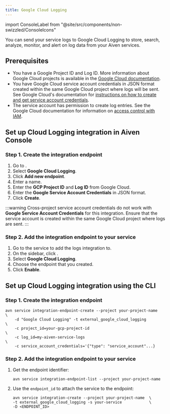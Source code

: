 ```yaml
---
title: Google Cloud Logging
---
```


import ConsoleLabel from "@site/src/components/non-swizzled/ConsoleIcons"

You can send your service logs to Google Cloud Logging to store, search, analyze, monitor, and alert on log data from your Aiven services.

## Prerequisites

- You have a Google Project ID and Log ID. More information about
  Google Cloud projects is available in the [Google Cloud
  documentation](https://cloud.google.com/resource-manager/docs/creating-managing-projects).
- You have Google Cloud service account credentials in JSON format created within the
  same Google Cloud project where logs will be sent. See Google Cloud's documentation for
  [instructions on how to create and get service account credentials](https://developers.google.com/workspace/guides/create-credentials).
- The service account has permission to create log entries. See the
  Google Cloud documentation for information on
  [access control with IAM](https://cloud.google.com/logging/docs/access-control).

## Set up Cloud Logging integration in Aiven Console

### Step 1. Create the integration endpoint

1. Go to <ConsoleLabel name="integration endpoints"/>.
1. Select **Google Cloud Logging**.
1. Click **Add new endpoint**.
1. Enter a name.
1. Enter the **GCP Project ID** and **Log ID** from Google Cloud.
1. Enter the **Google Service Account Credentials** in JSON format.
1. Click **Create**.

:::warning
Cross-project service account credentials do not work with
**Google Service Account Credentials** for this integration. Ensure that the
service account is created within the same Google Cloud project where logs are sent.
:::

### Step 2. Add the integration endpoint to your service

1. Go to the service to add the logs integration to.
1. On the sidebar, click <ConsoleLabel name="integrations"/>.
1. Select **Google Cloud Logging**.
1. Choose the endpoint that you created.
1. Click **Enable**.

## Set up Cloud Logging integration using the CLI

### Step 1. Create the integration endpoint

```
avn service integration-endpoint-create --project your-project-name         \
    -d "Google Cloud Logging" -t external_google_cloud_logging              \
    -c project_id=your-gcp-project-id                                       \
    -c log_id=my-aiven-service-logs                                         \
    -c service_account_credentials='{"type": "service_account"...}
```

### Step 2. Add the integration endpoint to your service

1. Get the endpoint identifier:

   ```shell
   avn service integration-endpoint-list --project your-project-name
   ```

1. Use the `endpoint_id` to attach the service to the endpoint:

   ```shell
   avn service integration-create --project your-project-name  \
   -t external_google_cloud_logging -s your-service            \
   -D <ENDPOINT_ID>
   ```
